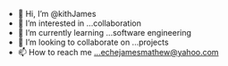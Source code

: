 - 👋 Hi, I’m @kithJames
- 👀 I’m interested in ...collaboration
- 🌱 I’m currently learning ...software engineering
- 💞️ I’m looking to collaborate on ...projects
- 📫 How to reach me ...echejamesmathew@yahoo.com

<!---
kithJames/kithJames is a ✨ special ✨ repository because its `README.md` (this file) appears on your GitHub profile.
You can click the Preview link to take a look at your changes.
--->
